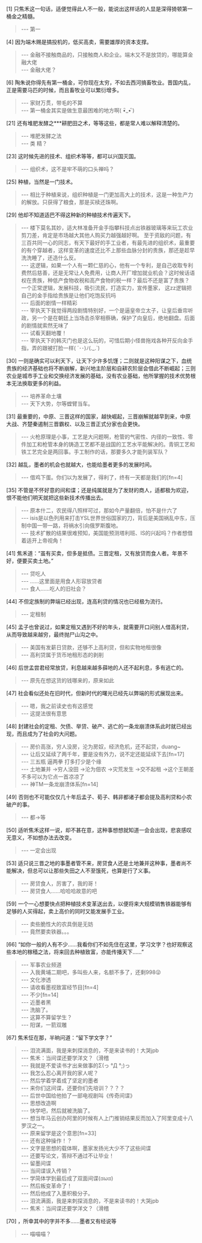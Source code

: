 
[1] 只焦禾这一句话，适便觉得此人不一般，能说出这样话的人显是深得猗顿第一桶金之精髓。
>--- 第一<br>

[4] 因为端木赐是搞投机的，低买高卖，需要雄厚的资本支撑。
>--- 金融不接触商品的，只接触商人和企业。端木又不是放贷的，哪能算金融大佬<br>
>--- 金融大佬？<br>

[6] 陶朱说你得先有第一桶金，可你现在太穷，不如去西河搞畜牧业。晋国内乱，正是需要马匹的时候，而且畜牧业可以繁衍增多。
>--- 家财万贯，带毛的不算<br>
>--- 第一桶金其实是做生意最困难的地方啊( •ิ_• ิ)<br>

[21] 还有堆肥发酵之***耕肥田之术，等等这些，都是常人难以解释清楚的。
>--- 堆肥发酵之法<br>
>--- 类 精？<br>

[23] 这时候先进的技术、组织术等等，都可以兴国灭国。
>--- 组织术，这不是牢不萌的口头禅吗？<br>

[25] 种植，当然是一门技术。
>--- 相比于种植来说，组织种植是一门更加高大上的技术，这是一种生产力的解放。只获得了粮食，那是买椟还珠啊。<br>

[29] 他却不知道适巴不得这种新的种植技术传遍天下。
>--- 楼下莫名其妙，适大林准备开金手指攀科技点出铁器玻璃等来玩工农业剪刀差，肯定是市场越大其他人购买力越强越好啊。
至于资敌的问题，有三百共同一心的同志，有天下最好的手工业者，有最先进的组织术，最重要的有个穿越者，这样变革的速度还比不上那些血脉分封的贵族，那还是趁早洗洗睡了，还造什么反。<br>
>--- 这逻辑，如果一个人有一颗仁慈的心，他有一个专利，是自己收取专利费然后慈善，还是无常让人免费用，让商人开厂增加就业机会？这时候话语权在贵族，种低产食物收税和高产食物的税一样？最后不还是富了贵族？
一个正常逻辑，发展科技，吸引流民，打造实力，宣传墨家，
这zz逻辑把自己的金手指给贵族是让他们吃饱反抗吗<br>
>--- 后面的剧情一样精彩<br>
>--- 宰执天下我觉得两段剧情特别好，一个是逼皇帝立太子，让皇后垂帘听政，另一个是在朝廷上当场击杀宰相蔡确，保护了向皇后，绝地翻盘。后面的剧情就索然无味了<br>
>--- 试看天翻地覆！<br>
>--- 宰执天下的韩灭门也是这么玩的，可惜后期小怪兽拖戏各种开反向金手指，弄的跟被打脸一样( ´･･)ﾉ(._.`)<br>

[30] 一则是确实可以利天下，让天下少许多饥馑；二则就是这种阳谋之下，血统贵族的经济基础也将不断崩解，新兴地主阶层和自耕农阶层会借此不断崛起；三则农业是城市手工业和交换经济发展的基础，没有农业基础，他所掌握的技术优势根本无法换取更多的利益。
>--- 培养革命土壤<br>
>--- 天下大势，尔等螳臂当车。<br>

[31] 最重要的，中原、三晋这样的国家，越快崛起，三晋崩解就越早到来，中原大战、齐楚秦遏制三晋霸权、以及三晋正式分家也会更快。
>--- 火枪原理是小事，工艺是大问题啊，枪管的气密性、内径的一致性、零件加工和枪管本身的铸造工艺都不是战国的工艺水平能解决的。青铜工艺和铁工艺完全是两回事。手工制作的话，那要多久才能列装军队？<br>

[32] 越乱，墨者的机会也就越大，也能给墨者更多的发展时间。
>--- 借鸡下蛋。你们以为发展了，得利了，终有一天都是我们的[fn=4]<br>

[35] 不管是不怀好意的间和谍；还是纯属就是为了发财的商人，适都极为欢迎，恨不能他们明天就把这些新技术传播出去。
>--- 原本什二，农民得八照样可过，那如今产量翻倍，怕不是什六了<br>
>--- isis是以色列用来打击YSL世界世俗国家的刀，背后是美国祸乱中东，压制中国一带一路，将祸水引向俄罗斯腹地。<br>
>--- 技术扩散的结果很难预知，美国能预测塔利班、IS的兴起吗？作者想借着适开上帝视角！<br>

[41] 焦禾道：“虽有买卖，但多是抵债。三晋定租，又有放贷而食人者。年景不好，便要买卖土地。”
>--- 贷吃人<br>
>--- ……这里面是用食人形容放贷者<br>
>--- 食人……吃人的旧社会？<br>

[44] 不但定族制的弊端已经出现，连高利贷的情况也已经极为流行。
>--- 定租制<br>

[45] 孟子也曾说过，如果定租又遇到不好的年头，就需要开口问别人借高利贷，从而导致越来越穷，最终抛尸山沟之中。
>--- 美国有发薪日贷款，还够不上高利贷，但和实物地租很像<br>
>--- 高利贷属于货币地租形态的剥削<br>

[46] 后世孟尝君经常放贷，利息越来越多薛地的人还不起利息，多有逃亡的。
>--- 原先在想这货的钱哪来的，原来如此<br>

[47] 社会看似还处在旧时代，但新时代的曙光已经先以弊端的形式展现出来。
>--- 嗯，我之前读史也有这感觉<br>
>--- 这提法很有意思<br>

[48] 封建社会的定租、欠债、举贷、破产、逃亡的一条龙崩溃体系此时就已经出现，而且成为了社会的大问题。
>--- 房价高涨，穷人没房，沦为房奴，经济危机，还不起贷，duang~<br>
>--- 让后又延续了两千年，要是没有外力，说不定还能延续下去[fn=17]<br>
>--- 三五瓶 逼两拳 打多打少是个缘<br>
>--- 土地兼并 →穷人没田 →沦为佃农 →灾荒发生 →交不起租 →这个王朝差不多可以为它点一首凉凉了<br>
>--- 神TM一条龙崩溃体系[fn=14]<br>

[49] 否则也不可能仅仅几十年后孟子、荀子、韩非都诸子都会提及高利贷和小农破产的事。
>--- 都→等<br>

[50] 适听焦禾这样一说，却不甚在意，这种事想想就知道一会会出现，悲哀感叹无意义，不如想办法去改变。
>--- 一定会出现<br>

[53] 适只说三晋之地的事墨者管不来，房贷食人还是土地兼并这种事，墨者尚不能解决，但总可以让那些失田之人不至饿死，也算是行了义事。
>--- 房贷食人，厉害了，我的哥！<br>
>--- 房贷食人……哈哈哈故意的吧<br>

[59] 一个一心想要快点把种植技术变革送出去，以便将来大规模销售铁器能够有足够的人买得起，卖上高价的同时又能发展手工业。
>--- 卖些脆性大的农具倒是无妨<br>
>--- 竟然要卖铁器。。。<br>

[66] “如你一般的人有不少……我看你们不如先住在这里，学习文字？也好观察这些本地的稼穑之法，将来回去种植致富，亦能传播天下……”
>--- 军事农业频道<br>
>--- 入我黄埔二期吧，多叫些人来，名额不多了，还剩998😜<br>
>--- 文化渗透<br>
>--- 请收看墨视致富经节目[fn=4]<br>
>--- 不少[fn=14]<br>
>--- 近墨者黑<br>
>--- 洗脑了。<br>
>--- 这算不算留学生？<br>
>--- 阳谋，一箭双雕<br>

[67] 焦禾怔在那，半晌问道：“留下学文字？”
>--- 泪流满面，我是来刺探消息的，不是来读书的！大哭jpb<br>
>--- 焦禾：当间谍还要学洋文？（滑稽<br>
>--- 我就是不爱读书才出来做事的Σ(っ °Д °;)っ<br>
>--- 我怎么忍心离开我的家人呢？<br>
>--- 然后学着学着成了坚定的墨者<br>
>--- 来你们这间谍，还要你们先培训？？？？<br>
>--- 后世中国给他拍了一部电视剧叫《传奇间谍》<br>
>--- 思想改造啊<br>
>--- 快学吧，然后就被洗脑了。<br>
>--- 想当年马云创办阿里的时候有人上门推销结果反而加入了阿里变成十八罗汉之一。<br>
>--- 原来留学是这个意思[fn=33]<br>
>--- 还有这种操作！？<br>
>--- 文字是思想的载体啊，墨家发扬光大少不了这些间谍<br>
>--- 还要写论文，答辩不通过不让毕业！<br>
>--- 留墨间谍<br>
>--- 当间谍误入传销？<br>
>--- 学简体学到最后成了双面间谍(ಡωಡ)<br>
>--- 然后叛变革命了！<br>
>--- 然后他成了入墨积极分子。<br>
>--- 泪流满面，我是来刺探消息的，不是来读书的！大哭jpb<br>
>--- 焦禾：当间谍还要学洋文？（滑稽<br>

[70] ，所幸其中的字并不多……墨者又有经说等
>--- 喵喵喵？<br>
